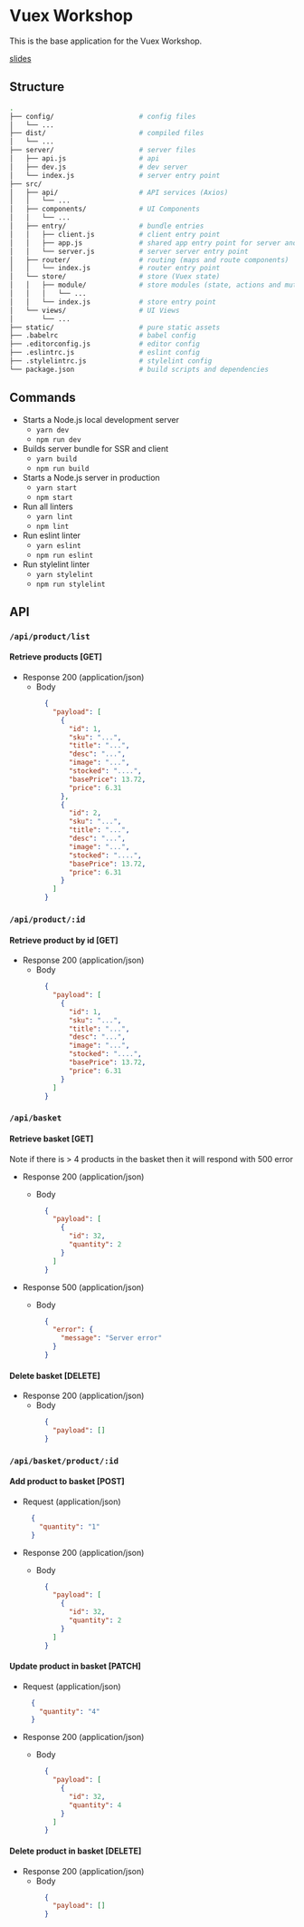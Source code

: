 # Vuex Workshop

This is the base application for the Vuex Workshop. 

[slides](http://slides.com/blakenewman/vuex-workshop?token=iPiqjTvC)

## Structure

``` bash
.
├── config/                     # config files
│   └── ...
├── dist/                       # compiled files
│   └── ...
├── server/                     # server files
│   ├── api.js                  # api
│   ├── dev.js                  # dev server
│   └── index.js                # server entry point
├── src/
│   ├── api/                    # API services (Axios)
│   │   └── ...
│   ├── components/             # UI Components
│   │   └── ...
│   ├── entry/                  # bundle entries
│   │   ├── client.js           # client entry point
│   │   ├── app.js              # shared app entry point for server and client
│   │   └── server.js           # server server entry point
│   ├── router/                 # routing (maps and route components)
│   │   └── index.js            # router entry point
│   └── store/                  # store (Vuex state)
│   │   ├── module/             # store modules (state, actions and mutations)
│   │   │   └── ...
│   │   └── index.js            # store entry point
│   └── views/                  # UI Views
│       └── ...
├── static/                     # pure static assets
├── .babelrc                    # babel config
├── .editorconfig.js            # editor config
├── .eslintrc.js                # eslint config
├── .stylelintrc.js             # stylelint config
└── package.json                # build scripts and dependencies
```

## Commands

+ Starts a Node.js local development server 
  + `yarn dev`
  + `npm run dev`
+ Builds server bundle for SSR and client
  + `yarn build`
  + `npm run build`
+ Starts a Node.js server in production 
  + `yarn start`
  + `npm start`
+ Run all linters
  + `yarn lint`
  + `npm lint`
+ Run eslint linter
  + `yarn eslint`
  + `npm run eslint`
+ Run stylelint linter
  + `yarn stylelint`
  + `npm run stylelint`

## API 

### `/api/product/list`

#### Retrieve products [GET]

+ Response 200 (application/json)
  + Body
    ```json
      { 
        "payload": [
          {
            "id": 1,
            "sku": "...",
            "title": "...",
            "desc": "...",
            "image": "...",
            "stocked": "....",
            "basePrice": 13.72,
            "price": 6.31
          },
          {
            "id": 2,
            "sku": "...",
            "title": "...",
            "desc": "...",
            "image": "...",
            "stocked": "....",
            "basePrice": 13.72,
            "price": 6.31
          }
        ]
      }
    ```


### `/api/product/:id`

#### Retrieve product by id [GET]

+ Response 200 (application/json)
  + Body
    ```json
      { 
        "payload": [
          {
            "id": 1,
            "sku": "...",
            "title": "...",
            "desc": "...",
            "image": "...",
            "stocked": "....",
            "basePrice": 13.72,
            "price": 6.31
          }
        ]
      }
    ```

### `/api/basket`

#### Retrieve basket [GET]

Note if there is > 4 products in the basket then it will respond with 500 error

+ Response 200 (application/json)
  + Body
    ```json
      { 
        "payload": [
          {
            "id": 32,
            "quantity": 2
          }
        ]
      }
    ```

+ Response 500 (application/json)
  + Body
    ```json
      { 
        "error": {
          "message": "Server error"
        }
      }
    ```

#### Delete basket [DELETE]

+ Response 200 (application/json)
  + Body
    ```json
      {
        "payload": []
      }
    ```

### `/api/basket/product/:id`

#### Add product to basket [POST]

+ Request (application/json)
  ``` json
    {
      "quantity": "1"
    }
  ```

+ Response 200 (application/json)
  + Body
    ``` json
      { 
        "payload": [
          {
            "id": 32,
            "quantity": 2
          }
        ]
      }
    ```

#### Update product in basket [PATCH]

+ Request (application/json)
  ``` json
    {
      "quantity": "4"
    }
  ```

+ Response 200 (application/json)
  + Body
    ``` json
      { 
        "payload": [
          {
            "id": 32,
            "quantity": 4
          }
        ]
      }
    ```

#### Delete product in basket [DELETE]

+ Response 200 (application/json)
  + Body
    ``` json
      { 
        "payload": []
      }
    ```